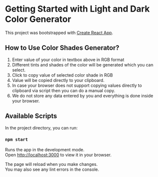 # Getting Started with Light and Dark Color Generator

This project was bootstrapped with [Create React App](https://github.com/facebook/create-react-app).

## How to Use Color Shades Generator?
1. Enter value of your color in textbox above in RGB format 
2. Different tints and shades of the color will be generated which you can select.
3. Click to copy value of selected color shade in RGB
4. Value will be copied directly to your clipboard.
5. In case your browser does not support copying values directly to clipboard via script then you can do a manual copy.
6. We do not store any data entered by you and everything is done inside your browser.

## Available Scripts

In the project directory, you can run:

### `npm start`

Runs the app in the development mode.\
Open [http://localhost:3000](http://localhost:3000) to view it in your browser.

The page will reload when you make changes.\
You may also see any lint errors in the console.
